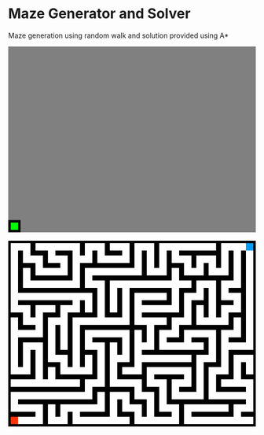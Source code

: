 # Maze Generator and Solver
 Maze generation using random walk and solution provided using A*

![](https://github.com/CristianDejica00/Maze-Generator-and-Solver/blob/main/GitPres/Pres_1.gif)



![](https://github.com/CristianDejica00/Maze-Generator-and-Solver/blob/main/GitPres/Pres_2.gif)
